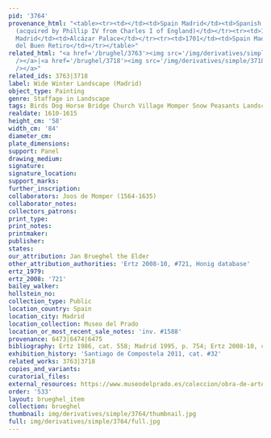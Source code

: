 ```yaml
---
pid: '3764'
provenance_html: "<table><tr><td></td><td>Spain Madrid</td><td>Spanish Royal Collection
  (acquired by Phillip IV from Charles I of England)</td></tr><tr><td>1686</td><td>Spain
  Madrid</td><td>Alcázar Palace</td></tr><tr><td>1701</td><td>Spain Madrid</td><td>Palacio
  del Buen Retiro</td></tr></table>"
related_html: "<a href='/brughel/3763'><img src='/img/derivatives/simple/3763/thumbnail.jpg'
  /></a>|<a href='/brughel/3718'><img src='/img/derivatives/simple/3718/thumbnail.jpg'
  /></a>"
related_ids: 3763|3718
label: Wide Winter Landscape (Madrid)
object_type: Painting
genre: Staffage in Landscape
tags: Birds Dog Horse Bridge Church Village Momper Snow Peasants Landscape
realdate: 1610-1615
height_cm: '58'
width_cm: '84'
diameter_cm: 
plate_dimensions: 
support: Panel
drawing_medium: 
signature: 
signature_location: 
support_marks: 
further_inscription: 
collaborators: Joos de Momper (1564-1635)
collaborator_notes: 
collectors_patrons: 
print_type: 
print_notes: 
printmaker: 
publisher: 
states: 
our_attribution: Jan Brueghel the Elder
other_attribution_authorities: 'Ertz 2008-10, #721, Honig database'
ertz_1979: 
ertz_2008: '721'
bailey_walker: 
hollstein_no: 
collection_type: Public
location_country: Spain
location_city: Madrid
location_collection: Museo del Prado
location_or_most_recent_sale_notes: 'inv. #1588'
provenance: 6473|6474|6475
bibliography: Ertz 1986, cat. 558; Madrid 1995, p. 754; Ertz 2008-10, cat.721
exhibition_history: 'Santiago de Compostela 2011, cat. #32'
related_works: 3763|3718
copies_and_variants: 
curatorial_files: 
external_resources: https://www.museodelprado.es/coleccion/obra-de-arte/paisaje-con-patinadores/57251e0e-c222-4bad-8cd8-02cfcfe6245e
order: '533'
layout: brueghel_item
collection: brueghel
thumbnail: img/derivatives/simple/3764/thumbnail.jpg
full: img/derivatives/simple/3764/full.jpg
---
```

